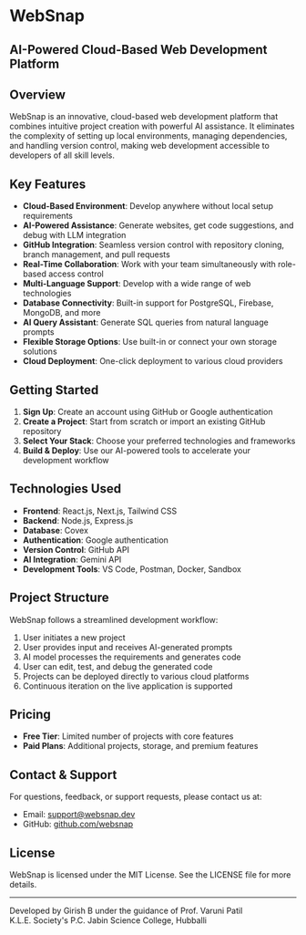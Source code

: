 # WebSnap

## AI-Powered Cloud-Based Web Development Platform

## Overview

WebSnap is an innovative, cloud-based web development platform that combines intuitive project creation with powerful AI assistance. It eliminates the complexity of setting up local environments, managing dependencies, and handling version control, making web development accessible to developers of all skill levels.

## Key Features

- **Cloud-Based Environment**: Develop anywhere without local setup requirements
- **AI-Powered Assistance**: Generate websites, get code suggestions, and debug with LLM integration
- **GitHub Integration**: Seamless version control with repository cloning, branch management, and pull requests
- **Real-Time Collaboration**: Work with your team simultaneously with role-based access control
- **Multi-Language Support**: Develop with a wide range of web technologies
- **Database Connectivity**: Built-in support for PostgreSQL, Firebase, MongoDB, and more
- **AI Query Assistant**: Generate SQL queries from natural language prompts
- **Flexible Storage Options**: Use built-in or connect your own storage solutions
- **Cloud Deployment**: One-click deployment to various cloud providers

## Getting Started

1. **Sign Up**: Create an account using GitHub or Google authentication
2. **Create a Project**: Start from scratch or import an existing GitHub repository
3. **Select Your Stack**: Choose your preferred technologies and frameworks
4. **Build & Deploy**: Use our AI-powered tools to accelerate your development workflow

## Technologies Used

- **Frontend**: React.js, Next.js, Tailwind CSS
- **Backend**: Node.js, Express.js
- **Database**: Covex
- **Authentication**: Google authentication
- **Version Control**: GitHub API
- **AI Integration**: Gemini API
- **Development Tools**: VS Code, Postman, Docker, Sandbox

## Project Structure

WebSnap follows a streamlined development workflow:

1. User initiates a new project
2. User provides input and receives AI-generated prompts
3. AI model processes the requirements and generates code
4. User can edit, test, and debug the generated code
5. Projects can be deployed directly to various cloud platforms
6. Continuous iteration on the live application is supported

## Pricing

- **Free Tier**: Limited number of projects with core features
- **Paid Plans**: Additional projects, storage, and premium features

## Contact & Support

For questions, feedback, or support requests, please contact us at:
- Email: support@websnap.dev
- GitHub: [github.com/websnap](https://github.com/websnap)

## License

WebSnap is licensed under the MIT License. See the LICENSE file for more details.

---

Developed by Girish B under the guidance of Prof. Varuni Patil  
K.L.E. Society's P.C. Jabin Science College, Hubballi
